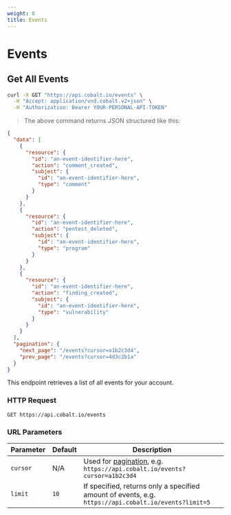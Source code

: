 ```yaml
---
weight: 8
title: Events
---
```


# Events

## Get All Events

```sh
curl -X GET "https://api.cobalt.io/events" \
  -H "Accept: application/vnd.cobalt.v2+json" \
  -H "Authorization: Bearer YOUR-PERSONAL-API-TOKEN"
```

> The above command returns JSON structured like this:

```json
{
  "data": [
    {
      "resource": {
        "id": "an-event-identifier-here",
        "action": "comment_created",
        "subject": {
          "id": "an-event-identifier-here",
          "type": "comment"
        }
      }
    },
    {
      "resource": {
        "id": "an-event-identifier-here",
        "action": "pentest_deleted",
        "subject": {
          "id": "an-event-identifier-here",
          "type": "program"
        }
      }
    },
    {
      "resource": {
        "id": "an-event-identifier-here",
        "action": "finding_created",
        "subject": {
          "id": "an-event-identifier-here",
          "type": "vulnerability"
        }
      }
    }
  ],
  "pagination": {
    "next_page": "/events?cursor=a1b2c3d4",
    "prev_page": "/events?cursor=4d3c2b1a"
  }
}
```

This endpoint retrieves a list of all events for your account.

### HTTP Request

`GET https://api.cobalt.io/events`

### URL Parameters

| Parameter | Default | Description                                                                                          |
|-----------|---------|------------------------------------------------------------------------------------------------------|
| `cursor`  | N/A     | Used for [pagination](./#pagination), e.g. `https://api.cobalt.io/events?cursor=a1b2c3d4`            |
| `limit`   | `10`    | If specified, returns only a specified amount of events, e.g. `https://api.cobalt.io/events?limit=5` |
